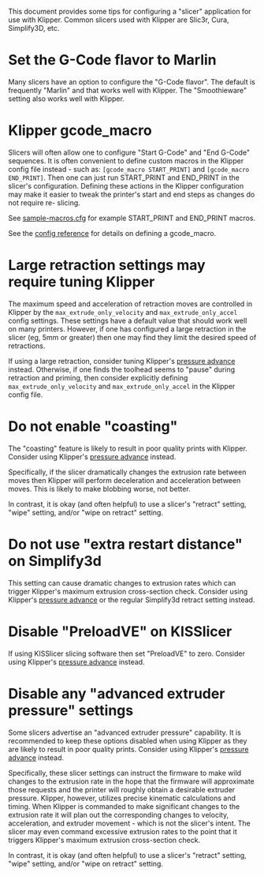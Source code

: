 This document provides some tips for configuring a "slicer" application for
use with Klipper. Common slicers used with Klipper are Slic3r, Cura, Simplify3D,
etc.

# Set the G-Code flavor to Marlin

Many slicers have an option to configure the "G-Code flavor". The default is
frequently "Marlin" and that works well with Klipper. The "Smoothieware"
setting also works well with Klipper.

# Klipper gcode_macro

Slicers will often allow one to configure "Start G-Code" and "End G-Code"
sequences. It is often convenient to define custom macros in the Klipper config
file instead - such as: `[gcode_macro START_PRINT]` and `[gcode_macro END_PRINT]`.
Then one can just run START_PRINT and END_PRINT in the slicer's configuration.
Defining these actions in the Klipper configuration may make it easier to tweak
the printer's start and end steps as changes do not require re- slicing.

See [sample-macros.cfg](../config/sample-macros.cfg) for example START_PRINT and
END_PRINT macros.

See the [config reference](Config_Reference.md#gcode_macro) for details on
defining a gcode_macro.

# Large retraction settings may require tuning Klipper

The maximum speed and acceleration of retraction moves are controlled in Klipper
by the `max_extrude_only_velocity` and `max_extrude_only_accel` config settings.
These settings have a default value that should work well on many printers.
However, if one has configured a large retraction in the slicer (eg, 5mm or
greater) then one may find they limit the desired speed of retractions.

If using a large retraction, consider tuning Klipper's [pressure
advance](Pressure_Advance.md) instead. Otherwise, if one finds the toolhead
seems to "pause" during retraction and priming, then consider explicitly
defining `max_extrude_only_velocity` and `max_extrude_only_accel` in the Klipper
config file.

# Do not enable "coasting"

The "coasting" feature is likely to result in poor quality prints with
Klipper. Consider using Klipper's [pressure advance](Pressure_Advance.md)
instead.

Specifically, if the slicer dramatically changes the extrusion rate between
moves then Klipper will perform deceleration and acceleration between moves.
This is likely to make blobbing worse, not better.

In contrast, it is okay (and often helpful) to use a slicer's "retract"
setting, "wipe" setting, and/or "wipe on retract" setting.

# Do not use "extra restart distance" on Simplify3d

This setting can cause dramatic changes to extrusion rates which can trigger
Klipper's maximum extrusion cross-section check. Consider using Klipper's
[pressure advance](Pressure_Advance.md) or the regular Simplify3d retract
setting instead.

# Disable "PreloadVE" on KISSlicer

If using KISSlicer slicing software then set "PreloadVE" to zero. Consider
using Klipper's [pressure advance](Pressure_Advance.md) instead.

# Disable any "advanced extruder pressure" settings

Some slicers advertise an "advanced extruder pressure" capability. It is
recommended to keep these options disabled when using Klipper as they are likely
to result in poor quality prints. Consider using Klipper's [pressure
advance](Pressure_Advance.md) instead.

Specifically, these slicer settings can instruct the firmware to make wild
changes to the extrusion rate in the hope that the firmware will approximate
those requests and the printer will roughly obtain a desirable extruder
pressure. Klipper, however, utilizes precise kinematic calculations and timing.
When Klipper is commanded to make significant changes to the extrusion rate it
will plan out the corresponding changes to velocity, acceleration, and extruder
movement - which is not the slicer's intent. The slicer may even command
excessive extrusion rates to the point that it triggers Klipper's maximum
extrusion cross-section check.

In contrast, it is okay (and often helpful) to use a slicer's "retract"
setting, "wipe" setting, and/or "wipe on retract" setting.
